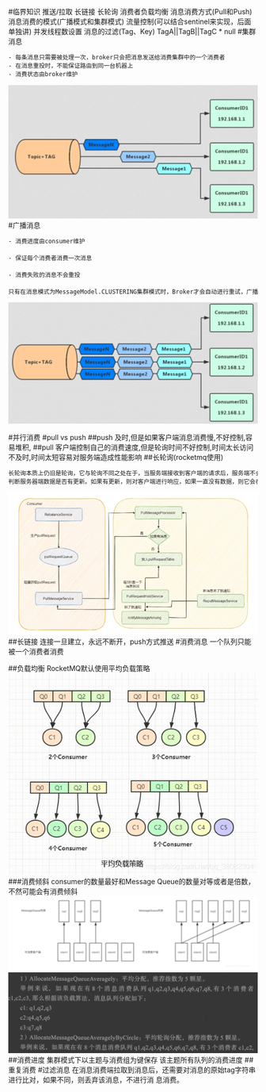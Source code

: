 #临界知识
推送/拉取
长链接
长轮询
消费者负载均衡
消息消费方式(Pull和Push)
消息消费的模式(广播模式和集群模式)
流量控制(可以结合sentinel来实现，后面单独讲) 
并发线程数设置
消息的过滤(Tag、Key) TagA||TagB||TagC * null
#集群消息
```asp
- 每条消息只需要被处理一次，broker只会把消息发送给消费集群中的一个消费者
- 在消息重投时，不能保证路由到同一台机器上
- 消费状态由broker维护
```
![](.z_06_分布式_消息队列_rocketmq_03_核心功能_02_消息消费_集群消息_广播消息_images/039400a9.png)
#广播消息
```asp
- 消费进度由consumer维护

- 保证每个消费者消费一次消息

- 消费失败的消息不会重投

只有在消息模式为MessageModel.CLUSTERING集群模式时，Broker才会自动进行重试，广播消息不重试

```
![](.z_06_分布式_消息队列_rocketmq_03_核心功能_02_消息消费_集群消息_广播消息_images/ba0124d4.png)

#并行消费
#pull vs push
##push
及时,但是如果客户端消息消费慢,不好控制,容易堆积,
##pull
客户端控制自己的消费速度,但是轮询时间不好控制,时间太长访问不及时,时间太短容易对服务端造成性能影响
##长轮询(rocketmq使用)
[](https://segmentfault.com/a/1190000023854950)
```asp
长轮询本质上仍旧是轮询，它与轮询不同之处在于，当服务端接收到客户端的请求后，服务端不会立即将数据返回给客户端，而是会先将这个请求hold住，
判断服务器端数据是否有更新。如果有更新，则对客户端进行响应，如果一直没有数据，则它会在长轮询超时时间之前一直hold住请求并检测是否有数据更新，直到有数据或者超时后才返回
```
![](.z_06_分布式_消息队列_rocketmq_03_核心功能_02_消息消费_并行消费_顺序消费_集群消息_广播消息_tag_pull_push_images/952d5f23.png)
[](http://wuwenliang.net/2019/09/22/%E8%B7%9F%E6%88%91%E5%AD%A6RocektMQ%E4%B9%8B%E7%90%86%E8%A7%A3%E9%95%BF%E8%BD%AE%E8%AF%A2%E6%9C%BA%E5%88%B6/)
##长链接
连接一旦建立，永远不断开，push方式推送
#消费消息
一个队列只能被一个消费者消费

##负载均衡
RocketMQ默认使用平均负载策略
![](.z_06_分布式_消息队列_rocketmq_03_核心功能_03_消息消费_负载均衡_队列路由_队列与消费者关系_并行消费_顺序消费_局部并行顺序消费_集群消息_广播消息_tag_pull_push_images/0e55e6c6.png)
###消费倾斜
consumer的数量最好和Message Queue的数量对等或者是倍数，不然可能会有消费倾斜
![](.z_06_分布式_消息队列_rocketmq_03_核心功能_03_消息消费_负载均衡_队列路由_队列与消费者关系_并行消费_顺序消费_局部并行顺序消费_集群消息_广播消息_tag_pull_push_images/e142bc91.png)
![](.z_06_分布式_消息队列_rocketmq_03_核心功能_03_消息消费_负载均衡_队列路由_队列与消费者关系_并行消费_顺序消费_局部并行顺序消费_集群消息_广播消息_tag_pull_push_images/18a563d8.png)
##消费进度
集群模式下以主题与消费组为键保存 该主题所有队列的消费进度
##重复消费
#过滤消息
在消息消费端拉取到消息后，还需要对消息的原始tag字符串进行比对，如果不同，则丢弃该消息，不进行消 息消费。
